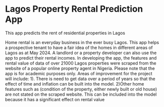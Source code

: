 # Lagos Property  Rental Prediction App
 This app predicts the rent of residential properties in Lagos

Home rental is an everyday business in the ever busy Lagos. This app helps a prospective tenant to have a fair idea of the homes in different areas of Lagos as at May 2024. A landlord or a property developer can also use the app to predict their rental incomes. In developing the app, the features and rental value of data of over 21000 Lagos properties were scraped from the website of a popular online property agent in Nigeria. Please note that the app is for academic purposes only. Areas of improvement for the project will include: 1). There is need to get data over a period of years so that the effect of time and inflation can be built into the model. 2)Other home features such as (condition of the property, either newly built or old house) are not stated on the scraped website. This can be included into the model because it has a significant effect on rental value
